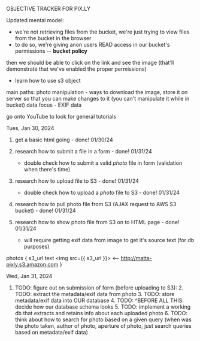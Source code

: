 OBJECTIVE TRACKER FOR PIX.LY

Updated mental model:
- we're not retrieving files from the bucket, we're just trying to view files from the bucket in the browser
- to do so, we're giving anon users READ access in our bucket's permissions -- **bucket policy**

then we should be able to click on the link and see the image (that'll demonstrate that we've enabled the proper permissions)


- learn how to use s3 object


main paths:
photo manipulation - ways to download the image, store it on server so that you can make changes to it (you can't manipulate it while in bucket)
data focus - EXIF data

go onto YouTube to look for general tutorials



Tues, Jan 30, 2024
1. get a basic html going - done! 01/30/24
2. research how to submit a file in a form - done! 01/31/24
    - double check how to submit a valid *photo* file in form (validation when there's time)
3. research how to upload file to S3 - done! 01/31/24
    - double check how to upload a *photo* file to S3 - done! 01/31/24


4. research how to pull photo file from S3 (AJAX request to AWS S3 bucket) - done! 01/31/24
5. research how to show photo file from S3 on to HTML page - done! 01/31/24
    - will require getting exif data from image to get it's source text (for db purposes)

photos {
    s3_url text                     <img src={{ s3_url }}>          <-- http://matts-pixly.s3.amazon.com
}



Wed, Jan 31, 2024

1. TODO: figure out on submission of form (before uploading to S3):
    2. TODO: extract the metadata/exif data from photo
    3. TODO: store metadata/exif data into OUR database
    4. TODO: ^BEFORE ALL THIS: decide how our database schema looks
    5. TODO: implement a working db that extracts and retains info about each uploaded photo
    6. TODO: think about how to search for photo based on a given query (when was the photo taken, author of photo, aperture of photo, just search queries based on metadata/exif data)


